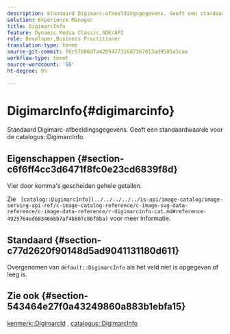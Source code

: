 ```yaml
---
description: Standaard Digimarc-afbeeldingsgegevens. Geeft een standaardwaarde voor de catalogus DigimarcInfo.
solution: Experience Manager
title: DigimarcInfo
feature: Dynamic Media Classic,SDK/API
role: Developer,Business Practitioner
translation-type: tm+mt
source-git-commit: f6c97606d7a4209427316d7367013ad9585a5cae
workflow-type: tm+mt
source-wordcount: '60'
ht-degree: 0%

---
```



# DigimarcInfo{#digimarcinfo}

Standaard Digimarc-afbeeldingsgegevens. Geeft een standaardwaarde voor de catalogus::DigimarcInfo.

## Eigenschappen {#section-c6f6ff4cc3d6471f8fc0e23cd6839f8d}

Vier door komma&#39;s gescheiden gehele getallen.

Zie ` [catalog::DigimarcInfo](../../../../../is-api/image-catalog/image-serving-api-ref/c-image-catalog-reference/c-image-svg-data-reference/c-image-data-reference/r-digimarcinfo-cat.md#reference-4925764ed683466bb7af4b807c86f8ba)` voor meer informatie.

## Standaard {#section-c77d2620f90148d5ad9041131180d611}

Overgenomen van `default::DigimarcInfo` als het veld niet is opgegeven of leeg is.

## Zie ook {#section-543464e27f0a43249860a883b1ebfa15}

[kenmerk::DigimarcId](../../../../../is-api/image-catalog/image-serving-api-ref/c-image-catalog-reference/c-attributes-reference/r-digimarcid.md#reference-33e3eca7f1874510904e5c8645cecd68) ,  [catalogus::DigimarcInfo](../../../../../is-api/image-catalog/image-serving-api-ref/c-image-catalog-reference/c-image-svg-data-reference/c-image-data-reference/r-digimarcinfo-cat.md#reference-4925764ed683466bb7af4b807c86f8ba)
